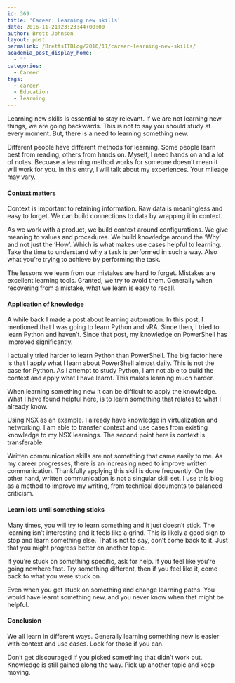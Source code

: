 ```yaml
---
id: 369
title: 'Career: Learning new skills'
date: 2016-11-21T23:23:44+00:00
author: Brett Johnson
layout: post
permalink: /BrettsITBlog/2016/11/career-learning-new-skills/
academia_post_display_home:
  - ""
categories:
  - Career
tags:
  - career
  - Education
  - learning
---
```

Learning new skills is essential to stay relevant. If we are not learning new things, we are going backwards. This is not to say you should study at every moment. But, there is a need to learning something new.

Different people have different methods for learning. Some people learn best from reading, others from hands on. Myself, I need hands on and a lot of notes. Becuase a learning method works for someone doesn&#8217;t mean it will work for you. In this entry, I will talk about my experiences. Your mileage may vary.

#### Context matters

Context is important to retaining information. Raw data is meaningless and easy to forget. We can build connections to data by wrapping it in context.

As we work with a product, we build context around configurations. We give meaning to values and procedures. We build knowledge around the &#8216;Why&#8217; and not just the &#8216;How&#8217;. Which is what makes use cases helpful to learning. Take the time to understand why a task is performed in such a way. Also what you&#8217;re trying to achieve by performing the task.

The lessons we learn from our mistakes are hard to forget. Mistakes are excellent learning tools. Granted, we try to avoid them. Generally when recovering from a mistake, what we learn is easy to recall.

#### Application of knowledge

A while back I made a post about learning automation. In this post, I mentioned that I was going to learn Python and vRA. Since then, I tried to learn Python and haven&#8217;t. Since that post, my knowledge on PowerShell has improved significantly.

I actually tried harder to learn Python than PowerShell. The big factor here is that I apply what I learn about PowerShell almost daily. This is not the case for Python. As I attempt to study Python, I am not able to build the context and apply what I have learnt. This makes learning much harder.

When learning something new it can be difficult to apply the knowledge. What I have found helpful here, is to learn something that relates to what I already know.

Using NSX as an example. I already have knowledge in virtualization and networking. I am able to transfer context and use cases from existing knowledge to my NSX learnings. The second point here is context is transferable.

Written communication skills are not something that came easily to me. As my career progresses, there is an increasing need to improve written communication. Thankfully applying this skill is done frequently. On the other hand, written communication is not a singular skill set. I use this blog as a method to improve my writing, from technical documents to balanced criticism.

#### Learn lots until something sticks

Many times, you will try to learn something and it just doesn&#8217;t stick. The learning isn&#8217;t interesting and it feels like a grind. This is likely a good sign to stop and learn something else. That is not to say, don&#8217;t come back to it. Just that you might progress better on another topic.

If you&#8217;re stuck on something specific, ask for help. If you feel like you&#8217;re going nowhere fast. Try something different, then if you feel like it, come back to what you were stuck on.

Even when you get stuck on something and change learning paths. You would have learnt something new, and you never know when that might be helpful.

#### Conclusion

We all learn in different ways. Generally learning something new is easier with context and use cases. Look for those if you can.

Don&#8217;t get discouraged if you picked something that didn&#8217;t work out. Knowledge is still gained along the way. Pick up another topic and keep moving.